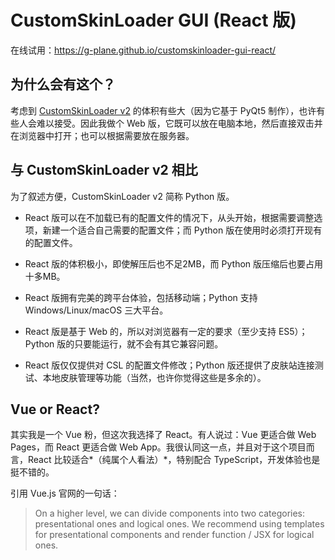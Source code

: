 # CustomSkinLoader GUI (React 版)

在线试用：https://g-plane.github.io/customskinloader-gui-react/

## 为什么会有这个？

考虑到 [CustomSkinLoader v2](https://github.com/g-plane/CustomSkinLoader-GUI) 的体积有些大（因为它基于 PyQt5 制作），也许有些人会难以接受。因此我做个 Web 版，它既可以放在电脑本地，然后直接双击并在浏览器中打开；也可以根据需要放在服务器。

## 与 CustomSkinLoader v2 相比

为了叙述方便，CustomSkinLoader v2 简称 Python 版。

- React 版可以在不加载已有的配置文件的情况下，从头开始，根据需要调整选项，新建一个适合自己需要的配置文件；而 Python 版在使用时必须打开现有的配置文件。

- React 版的体积极小，即使解压后也不足2MB，而 Python 版压缩后也要占用十多MB。

- React 版拥有完美的跨平台体验，包括移动端；Python 支持 Windows/Linux/macOS 三大平台。

- React 版是基于 Web 的，所以对浏览器有一定的要求（至少支持 ES5）；Python 版的只要能运行，就不会有其它兼容问题。

- React 版仅仅提供对 CSL 的配置文件修改；Python 版还提供了皮肤站连接测试、本地皮肤管理等功能（当然，也许你觉得这些是多余的）。

## Vue or React?

其实我是一个 Vue 粉，但这次我选择了 React。有人说过：Vue 更适合做 Web Pages，而 React 更适合做 Web App。我很认同这一点，并且对于这个项目而言，React 比较适合*（纯属个人看法）*，特别配合 TypeScript，开发体验也是挺不错的。

引用 Vue.js 官网的一句话：

> On a higher level, we can divide components into two categories: presentational ones and logical ones. We recommend using templates for presentational components and render function / JSX for logical ones.
